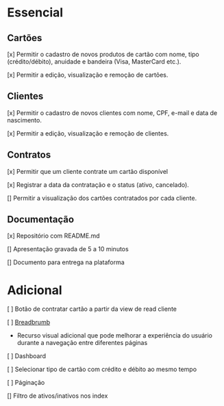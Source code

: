 # Essencial

## Cartões

[x] Permitir o cadastro de novos produtos de cartão com nome, tipo (crédito/débito), anuidade e bandeira (Visa, MasterCard etc.).

[x] Permitir a edição, visualização e remoção de cartões.

## Clientes

[x] Permitir o cadastro de novos clientes com nome, CPF, e-mail e data de nascimento.

[x] Permitir a edição, visualização e remoção de clientes.

## Contratos

[x] Permitir que um cliente contrate um cartão disponível

[x] Registrar a data da contratação e o status (ativo, cancelado).

[] Permitir a visualização dos cartões contratados por cada cliente.

## Documentação

[x] Repositório com README.md

[] Apresentação gravada de 5 a 10 minutos

[] Documento para entrega na plataforma

# Adicional

[ ] Botão de contratar cartão a partir da view de read cliente

[ ] [Breadbrumb](https://tailwindcss.com/plus/ui-blocks/application-ui/navigation/breadcrumbs#component-09fbe246cb968a4ab03a97c5da4947ee)

- Recurso visual adicional que pode melhorar a experiência do usuário durante a navegação entre diferentes páginas

[ ] Dashboard

[ ] Selecionar tipo de cartão com crédito e débito ao mesmo tempo

[ ] Páginação

[] Filtro de ativos/inativos nos index
